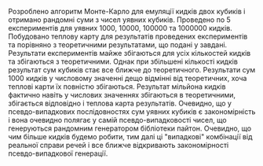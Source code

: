 Розроблено алгоритм Монте-Карло для емуляції кидків двох кубиків і отримано 
рандомні суми з чисел уявних кубиків. Проведено по 5 експериментів для уявних 
1000, 10000, 100000 та 1000000 кидків. Побудовано теплову карту для результатів
проведених експериментів та порівняно з теоретичними результатами, що подані у завдані.
Результати експериментів майже збігаються для усіх кількостей кидків та збігаються 
з теоретичними. Однак при збільшені кількості кидків результат сум кубиків стає все ближче до
теоретичного. Результати сум 1000 кидків у числовому значенні дещо відмінні від теоретичних,
хоча теплові карти їх повністю збігаються. Результат мільйона кидків фактично навіть 
у числових значеннях збігаються в теоретичними, збігається відповідно і теплова карта
результатів. Очевидно, що у псевдо-випадкових послідовностях сум уявних кубиків є закономірність
і вона очевидно полягає у самій псевдо-випадковості чисел, що генеруються рандомним генератором
бібліотеки пайтон. Очевидно, що чим більше кидків будемо робити, тим далі ці "випадкові" комбінації
від реальної справи речей і все ближче відкривають закономірності псевдо-випадкової генерації. 